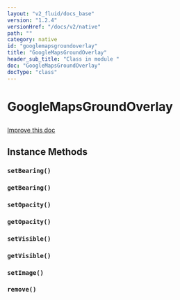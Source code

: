 ```yaml
---
layout: "v2_fluid/docs_base"
version: "1.2.4"
versionHref: "/docs/v2/native"
path: ""
category: native
id: "googlemapsgroundoverlay"
title: "GoogleMapsGroundOverlay"
header_sub_title: "Class in module "
doc: "GoogleMapsGroundOverlay"
docType: "class"
---
```









<h1 class="api-title">

  
  GoogleMapsGroundOverlay
  

  

  

</h1>

<a class="improve-v2-docs" href="http://github.com/driftyco/ionic-native/edit/master/-native/src/plugins/googlemaps.ts#L932">
  Improve this doc
</a>





<!-- decorators --><!-- @usage tag -->


<!-- @property tags -->


<!-- methods on the class -->

<h2>Instance Methods</h2>

<div id="setBearing"></div>

<h3>
  <code>setBearing()</code>


</h3>












<div id="getBearing"></div>

<h3>
  <code>getBearing()</code>


</h3>












<div id="setOpacity"></div>

<h3>
  <code>setOpacity()</code>


</h3>












<div id="getOpacity"></div>

<h3>
  <code>getOpacity()</code>


</h3>












<div id="setVisible"></div>

<h3>
  <code>setVisible()</code>


</h3>












<div id="getVisible"></div>

<h3>
  <code>getVisible()</code>


</h3>












<div id="setImage"></div>

<h3>
  <code>setImage()</code>


</h3>












<div id="remove"></div>

<h3>
  <code>remove()</code>


</h3>










<!-- related link --><!-- end content block -->


<!-- end body block -->

